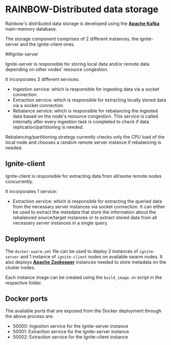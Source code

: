 # RAINBOW-Distributed data storage

Rainbow's distributed data storage is developed using the [**Apache Kafka**](https://ignite.apache.org/) main-memory database.

The storage component comprises of 2 different instances, the ignite-server and the ignite-client ones.

##Ignite-server

Ignite-server is responsible for storing local data and/or remote data depending on other nodes' resource congestion. 

It incorporates 3 different services:

- Ingestion service: which is responsible for ingesting data via a socket connection.
- Extraction service: which is responsible for extracting locally stored data via a socket connection.
- Rebalance service: which is responsible for rebalancing the ingested data based on the node's resource congestion. This service is called internally after every ingestion task is completed to check if data replication/partitioning is needed. 

Rebalancing/partitioning strategy currently checks only the CPU load of the local node and chooses a random remote server instance if rebalancing is needed.

## Ignite-client

Ignite-client is responsible for extracting data from all/some remote nodes concurrently. 

It incorporates 1 service: 

- Extraction service: which is responsible for extracting the queried data from the necessary server instances via socket connection. It can either be used to extract the metadata that store the information about the rebalanced source/target instances or to extract stored data from all necessary server instances in a single query. 

## Deployment

The `docker-swarm.yml` file can be used to deploy 2 instances of `ignite-server` and 1 instance of `ignite-client` nodes on available swarm nodes. It also deploys [**Apache Zookeeper**](https://zookeeper.apache.org/) instances needed to store metadata on the cluster nodes.

Each instance image can be created using the `build_image.sh` script in the respective folder.

## Docker ports

The available ports that are exposed from the Docker deployment through the above process are:

- 50000: Ingestion service for the Ignite-server instance
- 50001: Extraction service for the Ignite-server instance 
- 50002: Extraction service for the Ignite-client instance
